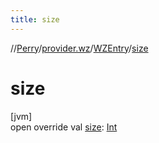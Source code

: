 ```yaml
---
title: size
---
```

//[Perry](../../../index.html)/[provider.wz](../index.html)/[WZEntry](index.html)/[size](size.html)



# size



[jvm]\
open override val [size](size.html): [Int](https://kotlinlang.org/api/latest/jvm/stdlib/kotlin/-int/index.html)




